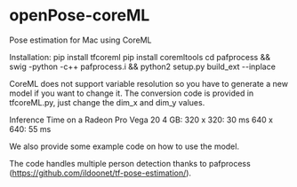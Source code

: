 # openPose-coreML
Pose estimation for Mac using CoreML

Installation:
pip install tfcoreml
pip install coremltools
cd pafprocess && swig -python -c++ pafprocess.i && python2 setup.py build_ext --inplace

CoreML does not support variable resolution so you have to generate a new model if you want to change it. The conversion code is provided in tfcoreML.py, just change the dim_x and dim_y values.

Inference Time on a Radeon Pro Vega 20 4 GB:
320 x 320: 30 ms
640 x 640: 55 ms

We also provide some example code on how to use the model. 

The code handles multiple person detection thanks to pafprocess (https://github.com/ildoonet/tf-pose-estimation/).
